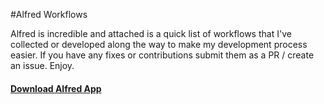 #Alfred Workflows

Alfred is incredible and attached is a quick list of workflows that I've collected or developed along the way to make my development process easier. If you have any fixes or contributions submit them as a PR / create an issue. Enjoy.

#### [Download Alfred App](http://www.alfredapp.com/)
